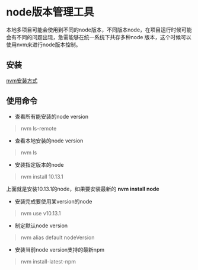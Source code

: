 # node版本管理工具

本地多项目可能会使用到不同的node版本，不同版本node，在项目运行时候可能会有不同的问题出现，急需能够在统一系统下共存多种node
版本，这个时候可以使用nvm来进行node版本控制。

## 安装

[nvm安装方式](https://github.com/nvm-sh/nvm)

## 使用命令

- 查看所有能安装的node version
> nvm ls-remote

- 查看本地安装的node version
> nvm ls

- 安装指定版本的node
> nvm install 10.13.1

上面就是安装10.13.1的node，如果要安装最新的 **nvm install node**

- 安装完成要使用某version的node
> nvm use v10.13.1

- 制定默认node version
> nvm alias default nodeVersion

- 安装当前node version支持的最新npm
> nvm install-latest-npm
